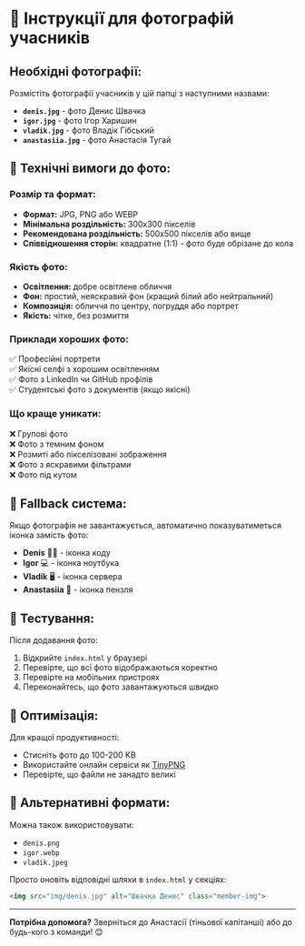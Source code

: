 # 📸 Інструкції для фотографій учасників

## Необхідні фотографії:

Розмістіть фотографії учасників у цій папці з наступними назвами:

- **`denis.jpg`** - фото Денис Швачка
- **`igor.jpg`** - фото Ігор Харишин  
- **`vladik.jpg`** - фото Владік Гібський
- **`anastasiia.jpg`** - фото Анастасія Тугай

## 📏 Технічні вимоги до фото:

### Розмір та формат:
- **Формат:** JPG, PNG або WEBP
- **Мінімальна роздільність:** 300x300 пікселів
- **Рекомендована роздільність:** 500x500 пікселів або вище
- **Співвідношення сторін:** квадратне (1:1) - фото буде обрізане до кола

### Якість фото:
- **Освітлення:** добре освітлене обличчя
- **Фон:** простий, неяскравий фон (кращий білий або нейтральний)
- **Композиція:** обличчя по центру, погруддя або портрет
- **Якість:** чітке, без розмиття

### Приклади хороших фото:
✅ Професійні портрети  
✅ Якісні селфі з хорошим освітленням  
✅ Фото з LinkedIn чи GitHub профілів  
✅ Студентські фото з документів (якщо якісні)  

### Що краще уникати:
❌ Групові фото  
❌ Фото з темним фоном  
❌ Розмиті або пікселізовані зображення  
❌ Фото з яскравими фільтрами  
❌ Фото під кутом  

## 🔄 Fallback система:

Якщо фотографія не завантажується, автоматично показуватиметься іконка замість фото:
- **Denis** 👨‍💻 - іконка коду 
- **Igor** 💻 - іконка ноутбука
- **Vladik** 🖥️ - іконка сервера
- **Anastasiia** 🎨 - іконка пензля

## 📱 Тестування:

Після додавання фото:
1. Відкрийте `index.html` у браузері
2. Перевірте, що всі фото відображаються коректно
3. Перевірте на мобільних пристроях
4. Переконайтесь, що фото завантажуються швидко

## 🚀 Оптимізація:

Для кращої продуктивності:
- Стисніть фото до 100-200 KB
- Використайте онлайн сервіси як [TinyPNG](https://tinypng.com/)
- Перевірте, що файли не занадто великі

## 📝 Альтернативні формати:

Можна також використовувати:
- `denis.png`
- `igor.webp` 
- `vladik.jpeg`

Просто оновіть відповідні шляхи в `index.html` у секціях:
```html
<img src="img/denis.jpg" alt="Швачка Денис" class="member-img">
```

---

**Потрібна допомога?** Зверніться до Анастасії (тіньової капітанші) або до будь-кого з команди! 😊
